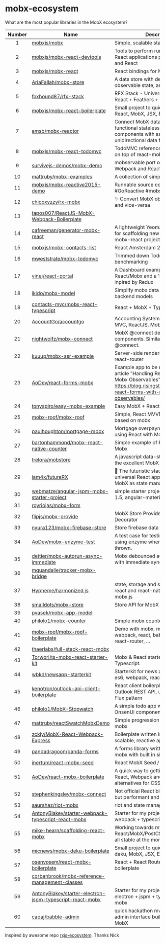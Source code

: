 
# mobx-ecosystem
What are the most popular libraries in the MobX ecosystem?

| Number    | Name     | Description       | Stars |
| :-------: | -------- | ----------------- | ------|
| 1 | [mobxjs/mobx](https://github.com/mobxjs/mobx) | Simple, scalable state management. | 2888 |
| 2 | [mobxjs/mobx-react-devtools](https://github.com/mobxjs/mobx-react-devtools) | Tools to perform runtime analyses of React applications powered by MobX and React | 320 |
| 3 | [mobxjs/mobx-react](https://github.com/mobxjs/mobx-react) | React bindings for MobX | 172 |
| 4 | [AriaFallah/mobx-store](https://github.com/AriaFallah/mobx-store) | A data store with declarative querying, observable state, and easy undo/redo. | 128 |
| 5 | [foxhound87/rfx-stack](https://github.com/foxhound87/rfx-stack) | RFX Stack - Universal App featuring: React + Feathers + MobX | 121 |
| 6 | [mobxjs/mobx-react-boilerplate](https://github.com/mobxjs/mobx-react-boilerplate) | Small project to quickly start with React, MobX, JSX, ES6, Babel | 106 |
| 7 | [amsb/mobx-reactor](https://github.com/amsb/mobx-reactor) | Connect MobX data stores to functional stateless React components with async actions and unidirectional data flow. | 92 |
| 8 | [mobxjs/mobx-react-todomvc](https://github.com/mobxjs/mobx-react-todomvc) | TodoMVC reference implementation on top of react-mobx-boilerplate | 62 |
| 9 | [survivejs-demos/mobx-demo](https://github.com/survivejs-demos/mobx-demo) | mobservable port of SurviveJS - Webpack and React apps | 53 |
| 10 | [mattruby/mobx-examples](https://github.com/mattruby/mobx-examples) | A collection of simple mobx examples | 46 |
| 11 | [mobxjs/mobx-reactive2015-demo](https://github.com/mobxjs/mobx-reactive2015-demo) | Runnable source code of the #GoReactive #mobservable talk | 45 |
| 12 | [chicoxyzzy/rx-mobx](https://github.com/chicoxyzzy/rx-mobx) | :sparkles: Convert MobX observables to RxJS and vice-versa | 28 |
| 13 | [tapos007/ReactJS-MobX-Webpack-Boilerplate](https://github.com/tapos007/ReactJS-MobX-Webpack-Boilerplate) |  | 26 |
| 14 | [cafreeman/generator-mobx-react](https://github.com/cafreeman/generator-mobx-react) | A lightweight Yeoman for generator for scaffolding new projects using mobx-react projects | 26 |
| 15 | [mobxjs/mobx-contacts-list](https://github.com/mobxjs/mobx-contacts-list) | React Amsterdam 2016 Demo Project | 26 |
| 16 | [mweststrate/mobx-todomvc](https://github.com/mweststrate/mobx-todomvc) | Trimmed down TodoMVC used for benchmarking | 26 |
| 17 | [vinej/react-portal](https://github.com/vinej/react-portal) | A Dashboard example with React/Mobx and a 'Flux' pattern inpired by Redux | 22 |
| 18 | [ikido/mobx-model](https://github.com/ikido/mobx-model) | Simplify mobx data stores that mimic backend models | 21 |
| 19 | [contacts-mvc/mobx-react-typescript](https://github.com/contacts-mvc/mobx-react-typescript) | React + MobX + TypeScript = ✔︎ | 21 |
| 20 | [AccountGo/accountgo](https://github.com/AccountGo/accountgo) | Accounting System built in ASP.NET MVC, ReactJS, MobX | 21 |
| 21 | [nightwolfz/mobx-connect](https://github.com/nightwolfz/mobx-connect) | MobX @connect decorator for react components. Similar to redux's @connect. | 19 |
| 22 | [kuuup/mobx-ssr-example](https://github.com/kuuup/mobx-ssr-example) | Server-side rendering with mobx and react-router | 18 |
| 23 | [AoDev/react-forms-mobx](https://github.com/AoDev/react-forms-mobx) | Example app to be used with the article "Handling React Forms with Mobx Observables": https://blog.risingstack.com/handling-react-forms-with-mobx-observables/ | 17 |
| 24 | [tonyspiro/easy-mobx-example](https://github.com/tonyspiro/easy-mobx-example) | Easy MobX + React Example | 16 |
| 25 | [mobx-roof/mobx-roof](https://github.com/mobx-roof/mobx-roof) | Simple, React MVVM framework based on mobx | 15 |
| 26 | [paulhoughton/mortgage-mobx](https://github.com/paulhoughton/mortgage-mobx) | Mortgage overpayment calculator using React with MobX | 15 |
| 27 | [bartonhammond/mobx-react-native-counter](https://github.com/bartonhammond/mobx-react-native-counter) | Simple example of React Native using Mobx | 13 |
| 28 | [trelora/mobstore](https://github.com/trelora/mobstore) | A javascript data-store layer based on the excellent MobX TFRP library | 10 |
| 29 | [iam4x/futureRX](https://github.com/iam4x/futureRX) | :rocket: The futuristic stack to create universal React applications with MobX as state manager | 9 |
| 30 | [webmatze/angular-jspm-mobx-starter-project](https://github.com/webmatze/angular-jspm-mobx-starter-project) | simple starter project using angular 1.5, angular-material, mobx, and jspm | 9 |
| 31 | [royriojas/mobx-form](https://github.com/royriojas/mobx-form) |  | 9 |
| 32 | [flipjs/mobx-provide](https://github.com/flipjs/mobx-provide) | MobX Store Provider Component Decorator | 9 |
| 33 | [nyura123/mobx-firebase-store](https://github.com/nyura123/mobx-firebase-store) | Store firebase data in mobx maps | 8 |
| 34 | [AoDev/mobx-enzyme-test](https://github.com/AoDev/mobx-enzyme-test) | A test case for testing react + mobx, using enzyme where a warning is thrown. | 8 |
| 35 | [dettier/mobx-autorun-async-immediate](https://github.com/dettier/mobx-autorun-async-immediate) | Mobx debounced autorun function with immediate synchronous first call | 6 |
| 36 | [mquandalle/tracker-mobx-bridge](https://github.com/mquandalle/tracker-mobx-bridge) |  | 5 |
| 37 | [Hypheme/harmonized.js](https://github.com/Hypheme/harmonized.js) | state, storage and server manager for react and react-native based on mobx.js | 5 |
| 38 | [smalldots/mobx-store](https://github.com/smalldots/mobx-store) | Store API for MobX | 5 |
| 39 | [pvasek/mobx-app-model](https://github.com/pvasek/mobx-app-model) |  | 4 |
| 40 | [philolo1/mobx-counter](https://github.com/philolo1/mobx-counter) | Simple mobx counter example | 4 |
| 41 | [mobx-roof/mobx-roof-boilerplate](https://github.com/mobx-roof/mobx-roof-boilerplate) |  Demo with mobx, mobx-roof, webpack, react, babel, css-modules, react-router, ... | 4 |
| 42 | [thaerlabs/full-stack-react-mobx](https://github.com/thaerlabs/full-stack-react-mobx) |  | 4 |
| 43 | [Torwori/ts-mobx-react-starter-kit](https://github.com/Torwori/ts-mobx-react-starter-kit) | Mobx & React starter kit written in Typescript. | 4 |
| 44 | [wbkd/newsapp-starterkit](https://github.com/wbkd/newsapp-starterkit) | Starterkit for news apps. Based on es6, webpack, react, mobx, stylus | 4 |
| 45 | [kenotron/outlook-api-client-boilerplate](https://github.com/kenotron/outlook-api-client-boilerplate) | React client boilerplate for accessing Outlook REST API, uses mobx and Flux pattern  | 4 |
| 46 | [philolo1/MobX-Stopwatch](https://github.com/philolo1/MobX-Stopwatch) | A simple todo app with mobx and OnsenUI components for react | 4 |
| 47 | [mattruby/reactSwatchMobxDemo](https://github.com/mattruby/reactSwatchMobxDemo) | Simple progression from non-mobx to mobx | 3 |
| 48 | [zckly/MobX-React-Webpack-Express](https://github.com/zckly/MobX-React-Webpack-Express) | Boilerplate written in ES6 for building scalable, reactive applications. | 3 |
| 49 | [pandadragoon/panda-forms](https://github.com/pandadragoon/panda-forms) | A forms library written with react and mobx with built in simple validation | 3 |
| 50 | [inertum/react-mobx-seed](https://github.com/inertum/react-mobx-seed) | React MobX Seed / Easy Boilerplate | 3 |
| 51 | [AoDev/react-mobx-boilerplate](https://github.com/AoDev/react-mobx-boilerplate) | A quick way to getting started with React, Webpack and Mobx, with some alternatives for CSS and react-router | 3 |
| 52 | [stephenkingsley/mobx-connect](https://github.com/stephenkingsley/mobx-connect) | Not official React bindings for mobX, but performant and flexible | 2 |
| 53 | [saurshaz/riot-mobx](https://github.com/saurshaz/riot-mobx) | riot and state management with mobx | 2 |
| 54 | [AntonyBlakey/starter-webpack-typescript-react-mobx](https://github.com/AntonyBlakey/starter-webpack-typescript-react-mobx) | Starter for my projects that use webpack + typescript + react + mobx | 2 |
| 55 | [mike-hearn/scaffolding-react-mobx](https://github.com/mike-hearn/scaffolding-react-mobx) | Working towards my perfect setup for React/MobX/PostCSS projects. Not at all stable at the moment. | 2 |
| 56 | [micnews/mobx-deku-boilerplate](https://github.com/micnews/mobx-deku-boilerplate) | Small project to quickly start with deku, MobX, JSX, ES6, Babel | 2 |
| 57 | [osenvosem/react-mobx-boilerplate](https://github.com/osenvosem/react-mobx-boilerplate) | React + React Router + MobX boilerplate | 2 |
| 58 | [corbanbrook/mobx-reference-management-classes](https://github.com/corbanbrook/mobx-reference-management-classes) |  | 2 |
| 59 | [AntonyBlakey/starter-electron-jspm-typescript-react-mobx](https://github.com/AntonyBlakey/starter-electron-jspm-typescript-react-mobx) | Starter for my projects that use electron + jspm + typescript + react + mobx | 2 |
| 60 | [capaj/babble-admin](https://github.com/capaj/babble-admin) | quick hackathon mvp for beacon admin interface built with react.js and MobX | 2 |

Inspired by awesome repo [rxjs-ecosystem](https://github.com/Widdershin/rxjs-ecosystem). Thanks Nick

